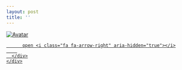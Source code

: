```yaml
---
layout: post
title: ''
---
```


<p class="imglist">

<div class="image-container">
  <a href="https://pic.superbed.cn/item/5dadcb308b58bc7bf7702f0b.jpg"  data-fancybox="images">
    <img src="https://cxcxcx.cx/assets/img/cx/cx0002/c.jpg" alt="Avatar" class="image" />
    <div class="overlay">
      <div class="text">
        
          open <i class="fa fa-arrow-right" aria-hidden="true"></i>
        
      </div>
    </div>
  </a>
</div>


<a href="https://pic.superbed.cn/item/5dadcb308b58bc7bf7702f0e.jpg" data-fancybox="images"><img src="" /></a>
<a href="https://pic.superbed.cn/item/5dadcb308b58bc7bf7702f10.jpg" data-fancybox="images"><img src="" /></a>
<a href="https://pic.superbed.cn/item/5dadcb308b58bc7bf7702f12.jpg" data-fancybox="images"><img src="" /></a>
<a href="https://pic.superbed.cn/item/5dadcb308b58bc7bf7702f14.jpg" data-fancybox="images"><img src="" /></a>
<a href="https://pic.superbed.cn/item/5dadcb308b58bc7bf7702f16.jpg" data-fancybox="images"><img src="" /></a>
<a href="https://pic.superbed.cn/item/5dadcb308b58bc7bf7702f1a.jpg" data-fancybox="images"><img src="" /></a>
<a href="https://pic.superbed.cn/item/5dadcb308b58bc7bf7702f1c.jpg" data-fancybox="images"><img src="" /></a>
<a href="https://pic.superbed.cn/item/5dadcb308b58bc7bf7702f1f.jpg" data-fancybox="images"><img src="" /></a>
<a href="https://pic.superbed.cn/item/5dadcb308b58bc7bf7702f21.jpg" data-fancybox="images"><img src="" /></a>
<a href="https://pic.superbed.cn/item/5dadcb308b58bc7bf7702f23.jpg" data-fancybox="images"><img src="" /></a>
<a href="https://pic.superbed.cn/item/5dadcb308b58bc7bf7702f25.jpg" data-fancybox="images"><img src="" /></a>
<a href="https://pic.superbed.cn/item/5dadcb308b58bc7bf7702f27.jpg" data-fancybox="images"><img src="" /></a>
<a href="https://pic.superbed.cn/item/5dadcb308b58bc7bf7702f29.jpg" data-fancybox="images"><img src="" /></a>
<a href="https://pic.superbed.cn/item/5dadcb308b58bc7bf7702f2b.jpg" data-fancybox="images"><img src="" /></a>








</p>